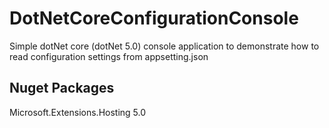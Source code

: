 # DotNetCoreConfigurationConsole
Simple dotNet core (dotNet 5.0) console application to demonstrate how to read configuration settings from appsetting.json

Nuget Packages
--------------
Microsoft.Extensions.Hosting 5.0

